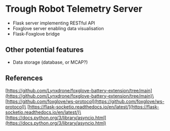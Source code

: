 # Trough Robot Telemetry Server
- Flask server implementing RESTful API
- Foxglove server enabling data visualisation
- Flask-Foxglove bridge

## Other potential features
- Data storage (database, or MCAP?)

## References
[https://github.com/Lynxdrone/foxglove-battery-extension/tree/main](https://github.com/Lynxdrone/foxglove-battery-extension/tree/main)\
[https://github.com/foxglove/ws-protocol](https://github.com/foxglove/ws-protocol)\
[https://flask-socketio.readthedocs.io/en/latest/](https://flask-socketio.readthedocs.io/en/latest/)\
[https://docs.python.org/3/library/asyncio.html](https://docs.python.org/3/library/asyncio.html)
